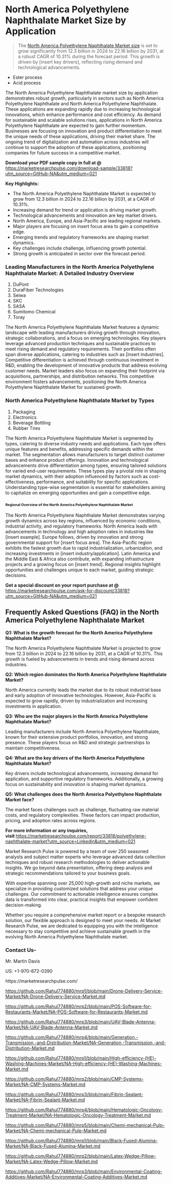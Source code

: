 <h1>North America Polyethylene Naphthalate Market&nbsp;Size by Application</h1><blockquote><p>The <a href="https://marketresearchpulse.com/download-sample/33818?utm_source=GitHub-NA&amp;utm_medium=021">North America Polyethylene Naphthalate Market size</a> is set to grow significantly from 12.3 billion in 2024 to 22.16 billion by 2031, at a robust CAGR of 10.31% during the forecast period. This growth is driven by [insert key drivers], reflecting rising demand and technological advancements.</p></blockquote><ul><li>Ester process <li> Acid process</li></ul><p>The North America Polyethylene Naphthalate market size by application demonstrates robust growth, particularly in sectors such as North America Polyethylene Naphthalate and North America Polyethylene Naphthalate. These applications are expanding rapidly due to increasing technological innovations, which enhance performance and cost efficiency. As demand for sustainable and scalable solutions rises, applications in North America Polyethylene Naphthalate are expected to gain further momentum. Businesses are focusing on innovation and product differentiation to meet the unique needs of these applications, driving their market share. The ongoing trend of digitalization and automation across industries will continue to support the adoption of these applications, positioning companies for future success in a competitive market.</p><p><strong>Download your PDF sample copy in full at @ </strong><a href="https://marketresearchpulse.com/download-sample/33818?utm_source=GitHub-NA&amp;utm_medium=021">https://marketresearchpulse.com/download-sample/33818?utm_source=GitHub-NA&amp;utm_medium=021</a></p><p><strong>Key Highlights: </strong></p><ul><li>The North America Polyethylene Naphthalate Market is expected to grow from 12.3 billion in 2024 to 22.16 billion by 2031, at a CAGR of 10.31%.</li><li>Increasing demand for trend or application is driving market growth.</li><li>Technological advancements and innovation are key market drivers.</li><li>North America, Europe, and Asia-Pacific are leading regional markets.</li><li>Major players are focusing on insert focus area to gain a competitive edge.</li><li>Emerging trends and regulatory frameworks are shaping market dynamics.</li><li>Key challenges include challenge, influencing growth potential.</li><li>Strong growth is anticipated in sector over the forecast period.</li></ul><h3>Leading Manufacturers in the North America Polyethylene Naphthalate Market: A Detailed Industry Overview</h3><ol><li>DuPont</li><li>DuraFiber Technologies</li><li>Seiwa</li><li>SKC</li><li>SASA</li><li>Sumitomo Chemical</li><li>Toray</li></ol><div class="flex max-w-full flex-col flex-grow"><div class="min-h-8 text-message flex w-full flex-col items-end gap-2 whitespace-normal break-words [.text-message+&amp;]:mt-5" dir="auto" data-message-author-role="assistant" data-message-id="fd8432e4-4910-450d-b182-61b7bfb0a01f" data-message-model-slug="gpt-4o"><div class="flex w-full flex-col gap-1 empty:hidden first:pt-[3px]"><div class="markdown prose w-full break-words dark:prose-invert light"><p>The North America Polyethylene Naphthalate Market features a dynamic landscape with leading manufacturers driving growth through innovation, strategic collaborations, and a focus on emerging technologies. Key players leverage advanced production techniques and sustainable practices to meet rising demand and regulatory requirements. Their portfolios often span diverse applications, catering to industries such as [insert industries]. Competitive differentiation is achieved through continuous investment in R&amp;D, enabling the development of innovative products that address evolving customer needs. Market leaders also focus on expanding their footprint via acquisitions, partnerships, and distribution networks. This competitive environment fosters advancements, positioning the North America Polyethylene Naphthalate Market for sustained growth.</p></div></div></div></div><h3>North America Polyethylene Naphthalate Market by Types</h3><ol><li>Packaging <li> Electronics <li> Beverage Bottling <li> Rubber Tires</li></ol><div class="flex max-w-full flex-col flex-grow"><div class="min-h-8 text-message flex w-full flex-col items-end gap-2 whitespace-normal break-words [.text-message+&amp;]:mt-5" dir="auto" data-message-author-role="assistant" data-message-id="084470be-0bb7-4664-bddf-5156b4f41249" data-message-model-slug="gpt-4o-mini"><div class="flex w-full flex-col gap-1 empty:hidden first:pt-[3px]"><div class="markdown prose w-full break-words dark:prose-invert light"><p>The North America Polyethylene Naphthalate Market is segmented by types, catering to diverse industry needs and applications. Each type offers unique features and benefits, addressing specific demands within the market. The segmentation allows manufacturers to target distinct customer bases and enhance product offerings. Innovation and technological advancements drive differentiation among types, ensuring tailored solutions for varied end-user requirements. These types play a pivotal role in shaping market dynamics, with their adoption influenced by factors such as cost-effectiveness, performance, and suitability for specific applications. Understanding type-wise segmentation is essential for stakeholders aiming to capitalize on emerging opportunities and gain a competitive edge.</p></div></div></div></div><h3><span style="font-size: 11px;">Regional Overview of the North America Polyethylene Naphthalate Market</span></h3><div class="flex max-w-full flex-col flex-grow"><div class="min-h-8 text-message flex w-full flex-col items-end gap-2 whitespace-normal break-words [.text-message+&amp;]:mt-5" dir="auto" data-message-author-role="assistant" data-message-id="e9038762-ce64-4e30-91c9-9bd413514231" data-message-model-slug="gpt-4o-mini"><div class="flex w-full flex-col gap-1 empty:hidden first:pt-[3px]"><div class="markdown prose w-full break-words dark:prose-invert light"><p>The North America Polyethylene Naphthalate Market demonstrates varying growth dynamics across key regions, influenced by economic conditions, industrial activity, and regulatory frameworks. North America leads with advancements in technology and high adoption rates in industries like [insert example]. Europe follows, driven by innovation and strong governmental support for [insert focus area]. The Asia-Pacific region exhibits the fastest growth due to rapid industrialization, urbanization, and increasing investments in [insert industry/application]. Latin America and the Middle East &amp; Africa also contribute, with expanding infrastructure projects and a growing focus on [insert trend]. Regional insights highlight opportunities and challenges unique to each market, guiding strategic decisions.</p></div></div></div></div><p><strong>Get a special discount on your report purchase at @ </strong><a href="https://marketresearchpulse.com/ask-for-discount/33818?utm_source=GitHub-NA&amp;utm_medium=021">https://marketresearchpulse.com/ask-for-discount/33818?utm_source=GitHub-NA&amp;utm_medium=021</a></p><h2>Frequently Asked Questions (FAQ) in the North America Polyethylene Naphthalate Market</h2><p><strong>Q1: What is the growth forecast for the North America Polyethylene Naphthalate Market?</strong></p><p>The North America Polyethylene Naphthalate Market is projected to grow from 12.3 billion in 2024 to 22.16 billion by 2031, at a CAGR of 10.31%. This growth is fueled by advancements in trends and rising demand across industries.</p><p><strong>Q2: Which region dominates the North America Polyethylene Naphthalate Market?</strong></p><p>North America currently leads the market due to its robust industrial base and early adoption of innovative technologies. However, Asia-Pacific is expected to grow rapidly, driven by industrialization and increasing investments in application.</p><p><strong>Q3: Who are the major players in the North America Polyethylene Naphthalate Market?</strong></p><p>Leading manufacturers include North America Polyethylene Naphthalate, known for their extensive product portfolios, innovation, and strong presence. These players focus on R&amp;D and strategic partnerships to maintain competitiveness.</p><p><strong>Q4: What are the key drivers of the North America Polyethylene Naphthalate Market?</strong></p><p>Key drivers include technological advancements, increasing demand for application, and supportive regulatory frameworks. Additionally, a growing focus on sustainability and innovation is shaping market dynamics.</p><p><strong>Q5: What challenges does the North America Polyethylene Naphthalate Market face?</strong></p><p>The market faces challenges such as challenge, fluctuating raw material costs, and regulatory complexities. These factors can impact production, pricing, and adoption rates across regions.</p><p><strong>For more information or any inquiries, visit&nbsp;</strong><a href="https://marketresearchpulse.com/report/33818/polyethylene-naphthalate-market?utm_source=Linkedin&utm_medium=021">https://marketresearchpulse.com/report/33818/polyethylene-naphthalate-market?utm_source=Linkedin&utm_medium=021</a></p><p>Market Research Pulse is powered by a team of over 250 seasoned analysts and subject matter experts who leverage advanced data collection techniques and robust research methodologies to deliver actionable insights. We go beyond data presentation, offering deep analysis and strategic recommendations tailored to your business goals.</p><p>With expertise spanning over 25,000 high-growth and niche markets, we specialize in providing customized solutions that address your unique challenges. Our commitment to actionable intelligence ensures complex data is transformed into clear, practical insights that empower confident decision-making.</p><p>Whether you require a comprehensive market report or a bespoke research solution, our flexible approach is designed to meet your needs. At Market Research Pulse, we are dedicated to equipping you with the intelligence necessary to stay competitive and achieve sustainable growth in the evolving North America Polyethylene Naphthalate market.</p><h3><strong>Contact Us-</strong></h3><p>Mr. Martin Davis</p><p>US: +1-970-672-0390</p><p>https://marketresearchpulse.com/</p><p><a href="https://github.com/Rahul774880/mrp1/blob/main/Drone-Delivery-Service-Market/NA-Drone-Delivery-Service-Market.md">https://github.com/Rahul774880/mrp1/blob/main/Drone-Delivery-Service-Market/NA-Drone-Delivery-Service-Market.md</a></p><p><a href="https://github.com/Rahul774880/mrp2/blob/main/POS-Software-for-Restaurants-Market/NA-POS-Software-for-Restaurants-Market.md">https://github.com/Rahul774880/mrp2/blob/main/POS-Software-for-Restaurants-Market/NA-POS-Software-for-Restaurants-Market.md</a></p><p><a href="https://github.com/Rahul774880/mrp3/blob/main/UAV-Blade-Antenna-Market/NA-UAV-Blade-Antenna-Market.md">https://github.com/Rahul774880/mrp3/blob/main/UAV-Blade-Antenna-Market/NA-UAV-Blade-Antenna-Market.md</a></p><p><a href="https://github.com/Rahul774880/mrp4/blob/main/Generation,-Transmission,-and-Distribution-Market/NA-Generation,-Transmission,-and-Distribution-Market.md">https://github.com/Rahul774880/mrp4/blob/main/Generation,-Transmission,-and-Distribution-Market/NA-Generation,-Transmission,-and-Distribution-Market.md</a></p><p><a href="https://github.com/Rahul774880/mrp1/blob/main/High-efficiency-(HE)-Washing-Machines-Market/NA-High-efficiency-(HE)-Washing-Machines-Market.md">https://github.com/Rahul774880/mrp1/blob/main/High-efficiency-(HE)-Washing-Machines-Market/NA-High-efficiency-(HE)-Washing-Machines-Market.md</a></p><p><a href="https://github.com/Rahul774880/mrp2/blob/main/CMP-Systems-Market/NA-CMP-Systems-Market.md">https://github.com/Rahul774880/mrp2/blob/main/CMP-Systems-Market/NA-CMP-Systems-Market.md</a></p><p><a href="https://github.com/Rahul774880/mrp3/blob/main/Fibrin-Sealant-Market/NA-Fibrin-Sealant-Market.md">https://github.com/Rahul774880/mrp3/blob/main/Fibrin-Sealant-Market/NA-Fibrin-Sealant-Market.md</a></p><p><a href="https://github.com/Rahul774880/mrp4/blob/main/Hematologic-Oncology-Treatment-Market/NA-Hematologic-Oncology-Treatment-Market.md">https://github.com/Rahul774880/mrp4/blob/main/Hematologic-Oncology-Treatment-Market/NA-Hematologic-Oncology-Treatment-Market.md</a></p><p><a href="https://github.com/Rahul774880/mrp5/blob/main/Chemi-mechanical-Pulp-Market/NA-Chemi-mechanical-Pulp-Market.md">https://github.com/Rahul774880/mrp5/blob/main/Chemi-mechanical-Pulp-Market/NA-Chemi-mechanical-Pulp-Market.md</a></p><p><a href="https://github.com/Rahul774880/mrp1/blob/main/Black-Fused-Alumina-Market/NA-Black-Fused-Alumina-Market.md">https://github.com/Rahul774880/mrp1/blob/main/Black-Fused-Alumina-Market/NA-Black-Fused-Alumina-Market.md</a></p><p><a href="https://github.com/Rahul774880/mrp2/blob/main/Latex-Wedge-Pillow-Market/NA-Latex-Wedge-Pillow-Market.md">https://github.com/Rahul774880/mrp2/blob/main/Latex-Wedge-Pillow-Market/NA-Latex-Wedge-Pillow-Market.md</a></p><p><a href="https://github.com/Rahul774880/mrp3/blob/main/Environmental-Coating-Additives-Market/NA-Environmental-Coating-Additives-Market.md">https://github.com/Rahul774880/mrp3/blob/main/Environmental-Coating-Additives-Market/NA-Environmental-Coating-Additives-Market.md</a></p>
